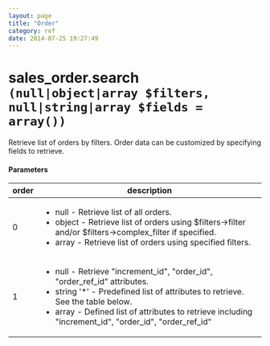```yaml
---
layout: page
title: "Order"
category: ref
date: 2014-07-25 19:27:49
---
```


sales_order.search `(null|object|array $filters, null|string|array $fields = array())`
====

Retrieve list of orders by filters. Order data can be customized by specifying fields to retrieve.

#### Parameters

<table class="table"><thead><tr><th>order</th><th>description</th></tr></thead>
<tbody>
    <tr>
        <td>0</td>
        <td><ul>
        <li>null - Retrieve list of all orders.</li>
        <li>object - Retrieve list of orders using $filters->filter and/or $filters->complex_filter if specified.</li>
        <li>array - Retrieve list of orders using specified filters.</li>
        </ul></td>
    </tr>
    <tr>
        <td>1</td>
        <td><ul>
        <li>null - Retrieve "increment_id", "order_id", "order_ref_id" attributes.</li>
        <li>string '*' - Predefined list of attributes to retrieve. See the table below.</li>
        <li>array - Defined list of attributes to retrieve including "increment_id", "order_id", "order_ref_id"</li>
        </ul></td>
    </tr>
</tbody></table>
